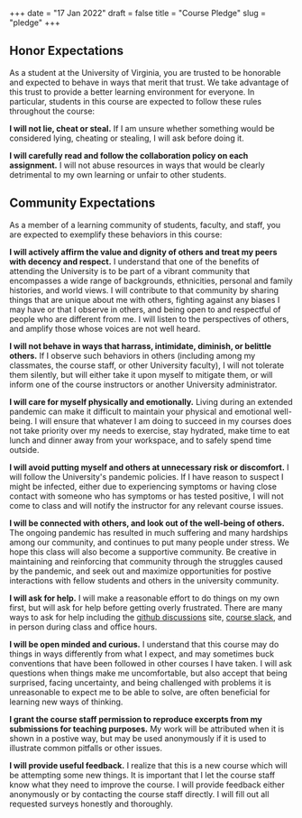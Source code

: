 +++
date = "17 Jan 2022"
draft = false
title = "Course Pledge"
slug = "pledge"
+++

## Honor Expectations

As a student at the University of Virginia, you are trusted to be
honorable and expected to behave in ways that merit that trust. We
take advantage of this trust to provide a better learning environment
for everyone. In particular, students in this course are expected to
follow these rules throughout the course:

**I will not lie, cheat or steal.** If I am unsure whether something
  would be considered lying, cheating or stealing, I will ask before
  doing it.

**I will carefully read and follow the collaboration policy on each
  assignment.** I will not abuse resources in ways that would be
  clearly detrimental to my own learning or unfair to other
  students. 

## Community Expectations

As a member of a learning community of students, faculty, and staff,
you are expected to exemplify these behaviors in this course:

**I will actively affirm the value and dignity of others and treat my
  peers with decency and respect.** I understand that one of the
  benefits of attending the University is to be part of a vibrant
  community that encompasses a wide range of backgrounds, ethnicities,
  personal and family histories, and world views. I will contribute to
  that community by sharing things that are unique about me with
  others, fighting against any biases I may have or that I observe in
  others, and being open to and respectful of people who are different
  from me. I will listen to the perspectives of others, and amplify
  those whose voices are not well heard.

**I will not behave in ways that harrass, intimidate, diminish, or
  belittle others.** If I observe such behaviors in others (including
  among my classmates, the course staff, or other University faculty),
  I will not tolerate them silently, but will either take it upon
  myself to mitigate them, or will inform one of the course
  instructors or another University administrator.

**I will care for myself physically and emotionally.** Living during
  an extended pandemic can make it difficult to maintain your physical
  and emotional well-being. I will ensure that whatever I am doing to
  succeed in my courses does not take priority over my needs to
  exercise, stay hydrated, make time to eat lunch and dinner away from
  your workspace, and to safely spend time outside.

**I will avoid putting myself and others at unnecessary risk or
  discomfort.** I will follow the University's pandemic policies. If I
  have reason to suspect I might be infected, either due to
  experiencing symptoms or having close contact with someone who has
  symptoms or has tested positive, I will not come to class and will
  notify the instructor for any relevant course issues.

**I will be connected with others, and look out of the well-being of
others.** The ongoing pandemic has resulted in much suffering and many
hardships among our community, and continues to put many people under
stress.  We hope this class will also become a supportive
community. Be creative in maintaining and reinforcing that community
through the struggles caused by the pandemic, and seek out and
maximize opportunities for postive interactions with fellow students
and others in the university community.

**I will ask for help.** I will make a reasonable effort to do things
on my own first, but will ask for help before getting overly
frustrated. There are many ways to ask for help including the [github
discussions](https://github.com/computingbiology/spring2022/discussions)
site, [course slack](https://computingbiology.github.io/slack/), and
in person during class and office hours.

**I will be open minded and curious.** I understand that this course
  may do things in ways differently from what I expect, and may
  sometimes buck conventions that have been followed in other courses
  I have taken. I will ask questions when things make me
  uncomfortable, but also accept that being surprised, facing
  uncertainty, and being challenged with problems it is unreasonable
  to expect me to be able to solve, are often beneficial for learning
  new ways of thinking.

**I grant the course staff permission to reproduce excerpts from my
  submissions for teaching purposes.** My work will be attributed when
  it is shown in a postive way, but may be used anonymously if it is
  used to illustrate common pitfalls or other issues.

**I will provide useful feedback.** I realize that this is a new
  course which will be attempting some new things. It is important
  that I let the course staff know what they need to improve the
  course. I will provide feedback either anonymously or by contacting
  the course staff directly. I will fill out all requested surveys
  honestly and thoroughly.

